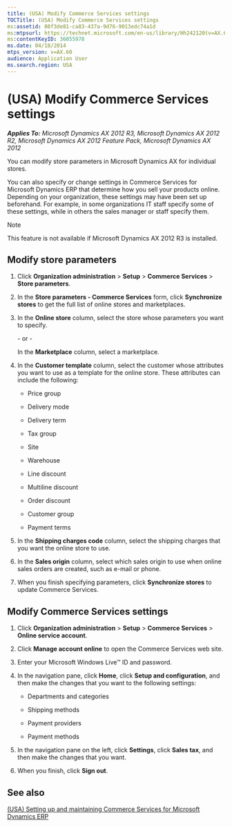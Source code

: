 ```yaml
---
title: (USA) Modify Commerce Services settings
TOCTitle: (USA) Modify Commerce Services settings
ms:assetid: 08f3de81-ca83-437a-9d76-9013edc74a1d
ms:mtpsurl: https://technet.microsoft.com/en-us/library/Hh242120(v=AX.60)
ms:contentKeyID: 36055978
ms.date: 04/18/2014
mtps_version: v=AX.60
audience: Application User
ms.search.region: USA
---
```


# (USA) Modify Commerce Services settings 


_**Applies To:** Microsoft Dynamics AX 2012 R3, Microsoft Dynamics AX 2012 R2, Microsoft Dynamics AX 2012 Feature Pack, Microsoft Dynamics AX 2012_

You can modify store parameters in Microsoft Dynamics AX for individual stores.

You can also specify or change settings in Commerce Services for Microsoft Dynamics ERP that determine how you sell your products online. Depending on your organization, these settings may have been set up beforehand. For example, in some organizations IT staff specify some of these settings, while in others the sales manager or staff specify them.


> [!NOTE]
> <P>This feature is not available if Microsoft Dynamics AX 2012 R3 is installed.</P>



## Modify store parameters

1.  Click **Organization administration** \> **Setup** \> **Commerce Services** \> **Store parameters**.

2.  In the **Store parameters - Commerce Services** form, click **Synchronize stores** to get the full list of online stores and marketplaces.

3.  In the **Online store** column, select the store whose parameters you want to specify.
    
    \- or -
    
    In the **Marketplace** column, select a marketplace.

4.  In the **Customer template** column, select the customer whose attributes you want to use as a template for the online store. These attributes can include the following:
    
      - Price group
    
      - Delivery mode
    
      - Delivery term
    
      - Tax group
    
      - Site
    
      - Warehouse
    
      - Line discount
    
      - Multiline discount
    
      - Order discount
    
      - Customer group
    
      - Payment terms

5.  In the **Shipping charges code** column, select the shipping charges that you want the online store to use.

6.  In the **Sales origin** column, select which sales origin to use when online sales orders are created, such as e-mail or phone.

7.  When you finish specifying parameters, click **Synchronize stores** to update Commerce Services.

## Modify Commerce Services settings

1.  Click **Organization administration** \> **Setup** \> **Commerce Services** \> **Online service account**.

2.  Click **Manage account online** to open the Commerce Services web site.

3.  Enter your Microsoft Windows Live™ ID and password.

4.  In the navigation pane, click **Home**, click **Setup and configuration**, and then make the changes that you want to the following settings:
    
      - Departments and categories
    
      - Shipping methods
    
      - Payment providers
    
      - Payment methods

5.  In the navigation pane on the left, click **Settings**, click **Sales tax**, and then make the changes that you want.

6.  When you finish, click **Sign out**.

## See also

[(USA) Setting up and maintaining Commerce Services for Microsoft Dynamics ERP](usa-setting-up-and-maintaining-commerce-services-for-microsoft-dynamics-erp.md)

  


